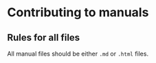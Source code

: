 # Contributing to manuals

## Rules for all files

All manual files should be either `.md` or `.html` files.
